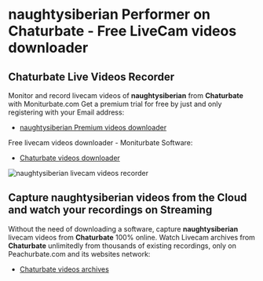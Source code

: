 # naughtysiberian Performer on Chaturbate - Free LiveCam videos downloader

## Chaturbate Live Videos Recorder

Monitor and record livecam videos of **naughtysiberian** from **Chaturbate** with Moniturbate.com
Get a premium trial for free by just and only registering with your Email address:
* [naughtysiberian Premium videos downloader](https://moniturbate.com/request-demo-licence-key.html)

Free livecam videos downloader - Moniturbate Software:
* [Chaturbate videos downloader](https://moniturbate.com/moniturbate-download-software.html)

![naughtysiberian livecam videos recorder](https://peachurnet.com/templates/moniturbate-software.png)


## Capture naughtysiberian videos from the Cloud and watch your recordings on Streaming

Without the need of downloading a software, capture **naughtysiberian** livecam videos from **Chaturbate** 100% online.
Watch Livecam archives from **Chaturbate** unlimitedly from thousands of existing recordings, only on Peachurbate.com and its websites network:
* [Chaturbate videos archives](https://peachurnet.com/)